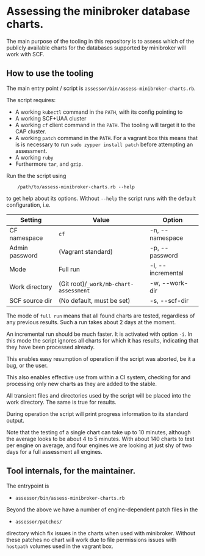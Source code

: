 # Assessing the minibroker database charts.

The main purpose of the tooling in this repository is to assess which
of the publicly available charts for the databases supported by
minibroker will work with SCF.

## How to use the tooling

The main entry point / script is `assessor/bin/assess-minibroker-charts.rb`.

The script requires:

  - A working `kubectl` command in the `PATH`, with its config
    pointing to
  - A working SCF+UAA cluster
  - A working `cf` client command in the `PATH`. The tooling will
    target it to the CAP cluster.
  - A working `patch` command in the `PATH`. For a vagrant box this
    means that is is necessary to run `sudo zypper install patch`
    before attempting an assessment.
  - A working `ruby`
  - Furthermore `tar`, and `gzip`.      

Run the the script using

```
    /path/to/assess-minibroker-charts.rb --help
```

to get help about its options. Without `--help` the script runs with
the default configuration, i.e.

|Setting	|Value			|Option			|
|---		|---			|---			|
|CF namespace	|`cf`			|-n, --namespace	|
|Admin password	|(Vagrant standard)	|-p, --password		|
|Mode		|Full run		|-i, --incremental	|
|Work directory	|(Git root)/`_work/mb-chart-assessment`	|-w, --work-dir		|
|SCF source dir	|(No default, must be set)		|-s, --scf-dir		|

The mode of `full run` means that all found charts are tested,
regardless of any previous results. Such a run takes about 2 days at
the moment.

An incremental run should be much faster. It is activated with option
`-i`. In this mode the script ignores all charts for which it has
results, indicating that they have been processed already.

This enables easy resumption of operation if the script was aborted,
be it a bug, or the user.

This also enables effective use from within a CI system, checking for
and processing only new charts as they are added to the stable.

All transient files and directories used by the script will be placed
into the work directory. The same is true for results.

During operation the script will print progress information to its
standard output.

Note that the testing of a single chart can take up to 10 minutes,
although the average looks to be about 4 to 5 minutes. With about 140
charts to test per engine on average, and four engines we are looking
at just shy of two days for a full assessment all engines.

## Tool internals, for the maintainer.

The entrypoint is

  - `assessor/bin/assess-minibroker-charts.rb`

Beyond the above we have a number of engine-dependent patch files in
the

  - `assessor/patches/`

directory which fix issues in the charts when used with minibroker.
Without these patches no chart will work due to file permissions
issues with `hostpath` volumes used in the vagrant box.
